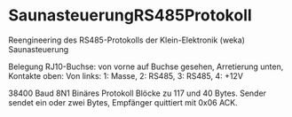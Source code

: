 # SaunasteuerungRS485Protokoll
Reengineering des RS485-Protokolls der Klein-Elektronik (weka) Saunasteuerung

Belegung RJ10-Buchse: von vorne auf Buchse gesehen, Arretierung unten, Kontakte oben:
Von links: 1: Masse, 2: RS485, 3: RS485, 4: +12V

38400 Baud 8N1
Binäres Protokoll
Blöcke zu 117 und 40 Bytes.
Sender sendet ein oder zwei Bytes, Empfänger quittiert mit 0x06 ACK.
